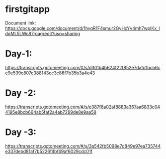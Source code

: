 # firstgitapp

Document link:
https://docs.google.com/document/d/1hyqR1F4smur2GyHcYv4mh7wpIKx_ldqML5LWc87roag/edit?usp=sharing

# Day-1:
https://transcripts.gotomeeting.com/#/s/d301b4b624f22f852e7dafd1bcb6ce9e539c807c388143cc3c86f7b35b3a4e43


# Day -2:
https://transcripts.gotomeeting.com/#/s/e387f8a02af8883a367aa6833c044195e8bcb664ab5faf2a4ab7299de8e9aa58


# Day -3:
https://transcripts.gotomeeting.com/#/s/3a542fb5098e7d849e97ea735744e337debd81af7b5226f4bf49af6029cdc01f
